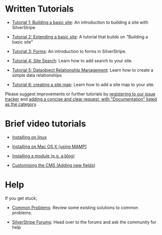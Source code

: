 # Written Tutorials


*  [Tutorial 1: Building a basic site](tutorial/1-building-a-basic-site): An introduction to building a site with
SilverStripe

*  [Tutorial 2: Extending a basic site](tutorial/2-extending-a-basic-site): A tutorial that builds on "Building a basic
site"

*  [Tutorial 3: Forms](tutorial/3-forms): An introduction to forms in SilverStripe.

*  [Tutorial 4: Site Search](tutorial/4-site-search): Learn how to add search to your site.

*  [Tutorial 5: Dataobject Relationship Management](tutorial/5-dataobject-relationship-management): Learn how to create
a simple data relationships

*  [Tutorial 6: creating a site map](tutorial/site-map): Learn how to add a site map to your site.


Please suggest improvements or further tutorials by [registering to our issue
tracker](http://open.silverstripe.com/register) and [adding a concise and clear request, with "Documentation" listed as
the category](http://open.silverstripe.com/newticket).

#  Brief video tutorials 

*  [Installing on linux](http://silverstripe.org/assets/screencasts/Tutorial-InstallingLinux-DM08.swf)

*  [Installing on Mac OS X (using MAMP)](http://silverstripe.org/assets/screencasts/Tutorial-InstallingMAMP-SW08.swf)

*  [Installing a module (e.g. a
blog)](http://silverstripe.org/assets/screencasts/Tutorial-InstallingBlogModule-DM08.swf)

*  [Customising the CMS (Adding new
fields)](http://silverstripe.org/assets/screencasts/Tutorial-ChangingFields-DM08.swf)

# Help

If you get stuck;


*  [Common Problems](common-problems): Review some existing solutions to common problems.

*  [SilverStripe Forums](http://www.silverstripe.com/silverstripe-forum/): Head over to the forums and ask the community
for help
